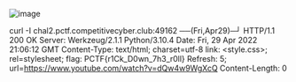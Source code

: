 ![image](https://user-images.githubusercontent.com/49941629/166069685-2fb7212e-faea-4301-b95b-afd30d249466.png)

curl -I chal2.pctf.competitivecyber.club:49162                                                                                                                                   ──(Fri,Apr29)─┘
HTTP/1.1 200 OK
Server: Werkzeug/2.1.1 Python/3.10.4
Date: Fri, 29 Apr 2022 21:06:12 GMT
Content-Type: text/html; charset=utf-8
link: <style.css>; rel=stylesheet;
flag: PCTF{r1Ck_D0wn_7h3_r0ll}
Refresh: 5; url=https://www.youtube.com/watch?v=dQw4w9WgXcQ
Content-Length: 0

